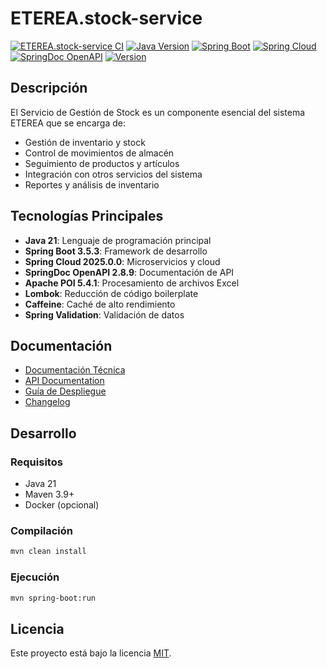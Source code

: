 # ETEREA.stock-service

[![ETEREA.stock-service CI](https://github.com/ETEREA-services/ETEREA.stock-service/actions/workflows/maven.yml/badge.svg?branch=main)](https://github.com/ETEREA-services/ETEREA.stock-service/actions/workflows/maven.yml)
[![Java Version](https://img.shields.io/badge/Java-21-blue.svg)](https://www.oracle.com/java/technologies/downloads/)
[![Spring Boot](https://img.shields.io/badge/Spring%20Boot-3.5.3-green.svg)](https://spring.io/projects/spring-boot)
[![Spring Cloud](https://img.shields.io/badge/Spring%20Cloud-2025.0.0-blue.svg)](https://spring.io/projects/spring-cloud)
[![SpringDoc OpenAPI](https://img.shields.io/badge/SpringDoc%20OpenAPI-2.8.9-blue.svg)](https://springdoc.org/)
[![Version](https://img.shields.io/badge/Version-0.1.0-blue.svg)](https://github.com/ETEREA-services/ETEREA.stock-service/releases/tag/v0.1.0)

## Descripción

El Servicio de Gestión de Stock es un componente esencial del sistema ETEREA que se encarga de:

- Gestión de inventario y stock
- Control de movimientos de almacén
- Seguimiento de productos y artículos
- Integración con otros servicios del sistema
- Reportes y análisis de inventario

## Tecnologías Principales

- **Java 21**: Lenguaje de programación principal
- **Spring Boot 3.5.3**: Framework de desarrollo
- **Spring Cloud 2025.0.0**: Microservicios y cloud
- **SpringDoc OpenAPI 2.8.9**: Documentación de API
- **Apache POI 5.4.1**: Procesamiento de archivos Excel
- **Lombok**: Reducción de código boilerplate
- **Caffeine**: Caché de alto rendimiento
- **Spring Validation**: Validación de datos

## Documentación

- [Documentación Técnica](docs/index.md)
- [API Documentation](docs/api-documentation.html)
- [Guía de Despliegue](docs/deployment-guide.html)
- [Changelog](CHANGELOG.md)

## Desarrollo

### Requisitos

- Java 21
- Maven 3.9+
- Docker (opcional)

### Compilación

```bash
mvn clean install
```

### Ejecución

```bash
mvn spring-boot:run
```

## Licencia

Este proyecto está bajo la licencia [MIT](LICENSE).